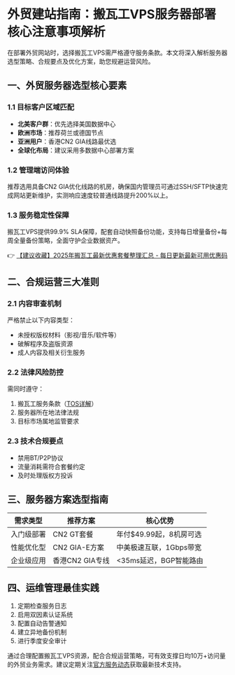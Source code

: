 # 外贸建站指南：搬瓦工VPS服务器部署核心注意事项解析

在部署外贸网站时，选择搬瓦工VPS需严格遵守服务条款。本文将深入解析服务器选型策略、合规要点及优化方案，助您规避运营风险。

## 一、外贸服务器选型核心要素

### 1.1 目标客户区域匹配
- **北美客户群**：优先选择美国数据中心
- **欧洲市场**：推荐荷兰或德国节点
- **亚洲用户**：香港CN2 GIA线路最优选
- **全球化布局**：建议采用多数据中心部署方案

### 1.2 管理端访问体验
推荐选用具备CN2 GIA优化线路的机房，确保国内管理员可通过SSH/SFTP快速完成网站更新维护，实测响应速度较普通线路提升200%以上。

### 1.3 服务稳定性保障
搬瓦工VPS提供99.9% SLA保障，配套自动快照备份功能，支持每日增量备份+每周全量备份策略，全面守护企业数据资产。

👉 [【建议收藏】2025年搬瓦工最新优惠套餐整理汇总 - 每日更新最新可用优惠码](https://bit.ly/banwagon)

## 二、合规运营三大准则

### 2.1 内容审查机制
严格禁止以下内容类型：
- 未授权版权材料（影视/音乐/软件等）
- 破解程序及盗版资源
- 成人内容及相关衍生服务

### 2.2 法律风险防控
需同时遵守：
1. 搬瓦工服务条款（[TOS详解](https://bit.ly/banwagon)）
2. 服务器所在地法律法规
3. 目标市场属地监管要求

### 2.3 技术合规要点
- 禁用BT/P2P协议
- 流量消耗需符合套餐约定
- 及时处理版权方投诉

## 三、服务器方案选型指南

| 需求类型       | 推荐方案          | 核心优势                 |
|----------------|-------------------|--------------------------|
| 入门级部署     | CN2 GT套餐        | 年付$49.99起，8机房可选  |
| 性能优化型     | CN2 GIA-E方案     | 中美极速互联，1Gbps带宽  |
| 企业级应用     | 香港CN2 GIA专线   | <35ms延迟，BGP智能路由   |

## 四、运维管理最佳实践
1. 定期检查服务日志
2. 启用双因素认证系统
3. 配置自动告警通知
4. 建立异地备份机制
5. 进行季度安全审计

通过合理配置搬瓦工VPS资源，配合合规运营策略，可有效支撑日均10万+访问量的外贸业务需求。建议定期关注[官方服务动态](https://bit.ly/banwagon)获取最新技术支持。